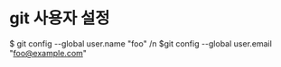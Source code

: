 # git 사용자 설정
$ git config --global user.name "foo" /n
$git config --global user.email "foo@example.com"
